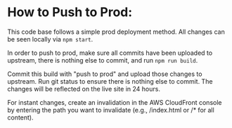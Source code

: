 # How to Push to Prod:
This code base follows a simple prod deployment method. All changes can be seen locally via `npm start`.

In order to push to prod, make sure all commits have been uploaded to upstream, there is nothing else to commit, and run `npm run build`.

Commit this build with "push to prod" and upload those changes to upstream. Run git status to ensure there is nothing else to commit. The changes will be reflected on the live site in 24 hours.

For instant changes, create an invalidation in the AWS CloudFront console by entering the path you want to invalidate 
(e.g., /index.html or /* for all content).
